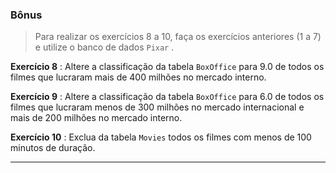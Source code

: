 ### Bônus

> Para realizar os exercícios 8 a 10, faça os exercícios anteriores (1 a 7) e utilize o banco de dados  `Pixar`  .

**Exercício 8** : Altere a classificação da tabela  `BoxOffice`  para 9.0 de todos os filmes que lucraram mais de 400 milhões no mercado interno.

**Exercício 9** : Altere a classificação da tabela  `BoxOffice`  para 6.0 de todos os filmes que lucraram menos de 300 milhões no mercado internacional e mais de 200 milhões no mercado interno.

**Exercício 10** : Exclua da tabela  `Movies`  todos os filmes com menos de 100 minutos de duração.

----------